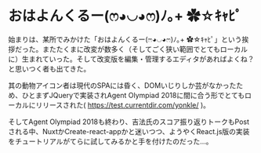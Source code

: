 # おはよんくるー(ෆ◕◡◕ෆ)ﾉ｡+ ✿☆ｷｬﾋﾟ

始まりは、某所でみかけた「おはよんくるー(ෆ◕◡◕ෆ)ﾉ｡+ ✿☆ｷｬﾋﾟ」という挨拶だった。またたくまに改変が数多く（そしてごく狭い範囲でとてもローカルに）生まれていった。そして改変版を編集・管理するエディタがあればよくね？と思いつく者も出てきた。

其の動物アイコン者は現代のSPAには昏く、DOMいじりしか芸がなかったため、ひとまずJQueryで実装されAgent Olympiad 2018に間に合う形でとてもローカルにリリースされた( https://test.currentdir.com/yonkle/ )。

そしてAgent Olympiad 2018も終わり、吉法氏のスコア振り返りトークもPostされる中、NuxtかCreate-react-appかと迷いつつ、ようやくReact.js版の実装をチュートリアルがてらに試してみるかと手を付けたのだった…。
